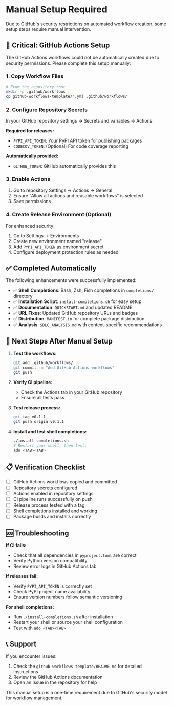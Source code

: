 # Manual Setup Required

Due to GitHub's security restrictions on automated workflow creation, some setup steps require manual intervention.

## 🚨 Critical: GitHub Actions Setup

The GitHub Actions workflows could not be automatically created due to security permissions. Please complete this setup manually:

### 1. Copy Workflow Files

```bash
# From the repository root
mkdir -p .github/workflows
cp github-workflows-template/*.yml .github/workflows/
```

### 2. Configure Repository Secrets

In your GitHub repository settings → Secrets and variables → Actions:

**Required for releases:**
- `PYPI_API_TOKEN`: Your PyPI API token for publishing packages
- `CODECOV_TOKEN`: (Optional) For code coverage reporting

**Automatically provided:**
- `GITHUB_TOKEN`: GitHub automatically provides this

### 3. Enable Actions

1. Go to repository Settings → Actions → General
2. Ensure "Allow all actions and reusable workflows" is selected
3. Save permissions

### 4. Create Release Environment (Optional)

For enhanced security:
1. Go to Settings → Environments
2. Create new environment named "release"
3. Add `PYPI_API_TOKEN` as environment secret
4. Configure deployment protection rules as needed

## ✅ Completed Automatically

The following enhancements were successfully implemented:

- ✅ **Shell Completions**: Bash, Zsh, Fish completions in `completions/` directory
- ✅ **Installation Script**: `install-completions.sh` for easy setup
- ✅ **Documentation**: `QUICKSTART.md` and updated README
- ✅ **URL Fixes**: Updated GitHub repository URLs and badges
- ✅ **Distribution**: `MANIFEST.in` for complete package distribution
- ✅ **Analysis**: `SDLC_ANALYSIS.md` with context-specific recommendations

## 🔄 Next Steps After Manual Setup

1. **Test the workflows:**
   ```bash
   git add .github/workflows/
   git commit -m "Add GitHub Actions workflows"
   git push
   ```

2. **Verify CI pipeline:**
   - Check the Actions tab in your GitHub repository
   - Ensure all tests pass

3. **Test release process:**
   ```bash
   git tag v0.1.1
   git push origin v0.1.1
   ```

4. **Install and test shell completions:**
   ```bash
   ./install-completions.sh
   # Restart your shell, then test:
   ado <TAB><TAB>
   ```

## 📋 Verification Checklist

- [ ] GitHub Actions workflows copied and committed
- [ ] Repository secrets configured
- [ ] Actions enabled in repository settings  
- [ ] CI pipeline runs successfully on push
- [ ] Release process tested with a tag
- [ ] Shell completions installed and working
- [ ] Package builds and installs correctly

## 🆘 Troubleshooting

**If CI fails:**
- Check that all dependencies in `pyproject.toml` are correct
- Verify Python version compatibility
- Review error logs in GitHub Actions tab

**If releases fail:**
- Verify `PYPI_API_TOKEN` is correctly set
- Check PyPI project name availability
- Ensure version numbers follow semantic versioning

**For shell completions:**
- Run `./install-completions.sh` after installation
- Restart your shell or source your shell configuration
- Test with `ado <TAB><TAB>`

## 📞 Support

If you encounter issues:
1. Check the `github-workflows-template/README.md` for detailed instructions
2. Review the GitHub Actions documentation
3. Open an issue in the repository for help

This manual setup is a one-time requirement due to GitHub's security model for workflow management.